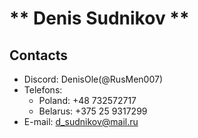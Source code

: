 # ** Denis Sudnikov ** 
## Contacts 
* Discord: DenisOle(@RusMen007)
* Telefons:
    * Poland: +48 732572717
    * Belarus: +375 25 9317299
* E-mail: d_sudnikov@mail.ru

